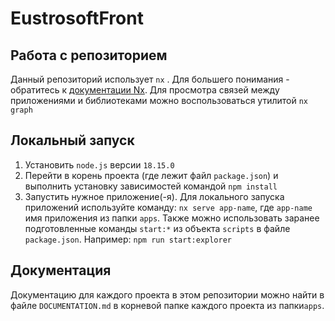 # EustrosoftFront

## Работа с репозиторием

Данный репозиторий использует `nx` . Для большего понимания - обратитесь к [документации Nx](https://nx.dev).
Для просмотра связей между приложениями и библиотеками можно воспользоваться утилитой `nx graph`

## Локальный запуск

1. Установить `node.js` версии `18.15.0`
2. Перейти в корень проекта (где лежит файл `package.json`) и выполнить установку зависимостей командой `npm install`
3. Запустить нужное приложение(-я). Для локального запуска приложений используйте команду: `nx serve app-name`, где `app-name` имя приложения из папки `apps`.
Также можно использовать заранее подготовленные команды `start:*` из объекта `scripts` в файле `package.json`.
Например: `npm run start:explorer`

## Документация
Документацию для каждого проекта в этом репозитории можно найти в файле `DOCUMENTATION.md` в корневой папке каждого проекта из папки`apps`.

